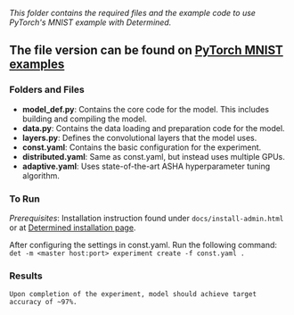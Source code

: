 
*This folder contains the required files and the example code to use PyTorch's MNIST example with Determined.*
## The file version can be found on [PyTorch MNIST examples](https://github.com/pytorch/examples/tree/master/mnist)

### Folders and Files
* **model_def.py**: Contains the core code for the model. This includes building and compiling the model.
* **data.py**: Contains the data loading and preparation code for the model.
* **layers.py**: Defines the convolutional layers that the model uses. 
* **const.yaml**: Contains the basic configuration for the experiment. 
* **distributed.yaml**: Same as const.yaml, but instead uses multiple GPUs.
* **adaptive.yaml**: Uses state-of-the-art ASHA hyperparameter tuning algorithm. 

### To Run
   *Prerequisites*:
      Installation instruction found under `docs/install-admin.html` or at [Determined installation page](https://docs.determined.ai/latest/index.html).

   After configuring the settings in const.yaml. Run the following command:
     `det -m <master host:port> experiment create -f const.yaml . `

### Results
    Upon completion of the experiment, model should achieve target accuracy of ~97%. 
